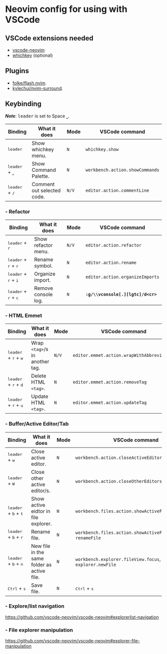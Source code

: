 # Neovim config for using with VSCode

## VSCode extensions needed

- [vscode-neovim](https://github.com/vscode-neovim/vscode-neovim)
- [whichkey](https://github.com/VSpaceCode/vscode-which-key) (optional)

## Plugins

- [folke/flash.nvim](https://github.com/folke/flash.nvim).
- [kylechui/nvim-surround](https://github.com/kylechui/nvim-surround).

## Keybinding

**_Note_**: <kbd>leader</kbd> is set to Space <kbd>⎵</kbd>.

| Binding                          | What it does               | Mode  | VSCode command                  |
| -------------------------------- | -------------------------- | ----- | ------------------------------- |
| <kbd>leader</kbd>                | Show whichkey menu.        | `N`   | `whichkey.show`                 |
| <kbd>leader</kbd> + <kbd>⎵</kbd> | Show Command Palette.      | `N`   | `workbench.action.showCommands` |
| <kbd>leader</kbd> + <kbd>/</kbd> | Comment out selected code. | `N/V` | `editor.action.commentLine`     |

### - Refactor

| Binding                                         | What it does        | Mode  | VSCode command                     |
| ----------------------------------------------- | ------------------- | ----- | ---------------------------------- |
| <kbd>leader</kbd> + <kbd>r</kbd>                | Show refactor menu. | `N/V` | `editor.action.refactor`           |
| <kbd>leader</kbd> + <kbd>r</kbd> + <kbd>r</kbd> | Rename symbol.      | `N`   | `editor.action.rename`             |
| <kbd>leader</kbd> + <kbd>r</kbd> + <kbd>i</kbd> | Organize import.    | `N`   | `editor.action.organizeImports`    |
| <kbd>leader</kbd> + <kbd>r</kbd> + <kbd>c</kbd> | Remove console log. | `N`   | **`:g/\\vconsole[.][lgtc]/d<cr>`** |

### - HTML Emmet

| Binding                                         | What it does                   | Mode  | VSCode command                             |
| ----------------------------------------------- | ------------------------------ | ----- | ------------------------------------------ |
| <kbd>leader</kbd> + <kbd>r</kbd> + <kbd>w</kbd> | Wrap `<tag>`/s in another tag. | `N/V` | `editor.emmet.action.wrapWithAbbreviation` |
| <kbd>leader</kbd> + <kbd>r</kbd> + <kbd>d</kbd> | Delete HTML `<tag>`.           | `N`   | `editor.emmet.action.removeTag`            |
| <kbd>leader</kbd> + <kbd>r</kbd> + <kbd>u</kbd> | Update HTML `<tag>`.           | `N`   | `editor.emmet.action.updateTag`            |

### - Buffer/Active Editor/Tab

| Binding                                         | What it does                                | Mode | VSCode command                                                  |
| ----------------------------------------------- | ------------------------------------------- | ---- | --------------------------------------------------------------- |
| <kbd>leader</kbd> + <kbd>w</kbd>                | Close active editor.                        | `N`  | `workbench.action.closeActiveEditor`                            |
| <kbd>leader</kbd> + <kbd>W</kbd>                | Close other active editor/s.                | `N`  | `workbench.action.closeOtherEditors`                            |
| <kbd>leader</kbd> + <kbd>b</kbd> + <kbd>t</kbd> | Show active eidtor in file explorer.        | `N`  | `workbench.files.action.showActiveFileInExplorer`               |
| <kbd>leader</kbd> + <kbd>b</kbd> + <kbd>r</kbd> | Rename file.                                | `N`  | `workbench.files.action.showActiveFileInExplorer`, `renameFile` |
| <kbd>leader</kbd> + <kbd>b</kbd> + <kbd>n</kbd> | New file in the same folder as active file. | `N`  | `workbench.explorer.fileView.focus`, `explorer.newFile`         |
| <kbd>Ctrl</kbd> + <kbd>s</kbd>                  | Save file.                                  | `N`  | <kbd>Ctrl</kbd> + <kbd>s</kbd>                                  |

<!-- <table>
  <thead style="color:green;">
    <td>Binding</td> <td>What is does</td> <td>Mode</td> <td>VSCode command</td>
  </thead>

  <tr>
    <td>Blackstreet</td> <td>Like the way you work it.</td> <td>No diggity.</td> <td>Ha yo, ha yo, ha yo, hay oh.<br>Woww</td>
  </tr>

</table> -->

### - Explore/list navigation

https://github.com/vscode-neovim/vscode-neovim#explorerlist-navigation

### - File explorer manipulation

https://github.com/vscode-neovim/vscode-neovim#explorer-file-manipulation
